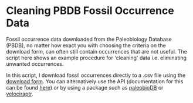 # Cleaning PBDB Fossil Occurrence Data

Fossil occurrence data downloaded from the Paleobiology Database (PBDB), no matter how exact you with choosing the criteria on the download form, can often still contain occurrences that are not useful. The script here shows an example procedure for 'cleaning' data i.e. eliminating unwanted occurrences. 

In this script, I download fossil occurrences directly to a .csv file using the [download form](https://paleobiodb.org/classic/displayDownloadGenerator). You can alternatively use the API (documentation for this can be found [here](https://paleobiodb.org/data1.1/)) or by using a package such as [paleobioDB](https://github.com/ropensci/paleobioDB) or [velociraptr](https://cran.r-project.org/web/packages/velociraptr/index.html).
